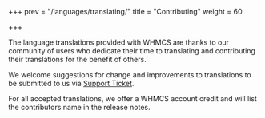 +++
prev = "/languages/translating/"
title = "Contributing"
weight = 60

+++

The language translations provided with WHMCS are thanks to our community of users who dedicate their time to translating and contributing their translations for the benefit of others.

We welcome suggestions for change and improvements to translations to be submitted to us via <a href="https://www.whmcs.com/support/" target="_blank">Support Ticket</a>.

For all accepted translations, we offer a WHMCS account credit and will list the contributors name in the release notes.
